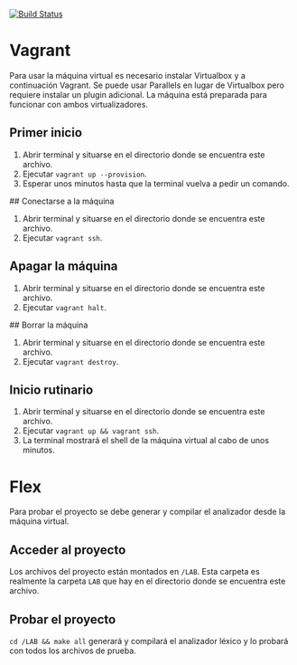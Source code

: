 [![Build Status](https://travis-ci.org/Sumolari/MenosC.svg?branch=master)](https://travis-ci.org/Sumolari/MenosC)


# Vagrant

Para usar la máquina virtual es necesario instalar Virtualbox y a continuación Vagrant.
Se puede usar Parallels en lugar de Virtualbox pero requiere instalar un plugin adicional.
La máquina está preparada para funcionar con ambos virtualizadores.

## Primer inicio

1. Abrir terminal y situarse en el directorio donde se encuentra este archivo.
1. Ejecutar `vagrant up --provision`.
1. Esperar unos minutos hasta que la terminal vuelva a pedir un comando.

## Conectarse a la máquina

1. Abrir terminal y situarse en el directorio donde se encuentra este archivo.
1. Ejecutar `vagrant ssh`.

## Apagar la máquina

1. Abrir terminal y situarse en el directorio donde se encuentra este archivo.
1. Ejecutar `vagrant halt`.

## Borrar la máquina

1. Abrir terminal y situarse en el directorio donde se encuentra este archivo.
1. Ejecutar `vagrant destroy`.

## Inicio rutinario

1. Abrir terminal y situarse en el directorio donde se encuentra este archivo.
1. Ejecutar `vagrant up && vagrant ssh`.
1. La terminal mostrará el shell de la máquina virtual al cabo de unos minutos.

# Flex

Para probar el proyecto se debe generar y compilar el analizador desde la máquina virtual.

## Acceder al proyecto

Los archivos del proyecto están montados en `/LAB`.
Esta carpeta es realmente la carpeta `LAB` que hay en el directorio donde se encuentra este archivo.

## Probar el proyecto

`cd /LAB && make all` generará y compilará el analizador léxico y lo probará con todos los archivos de prueba.